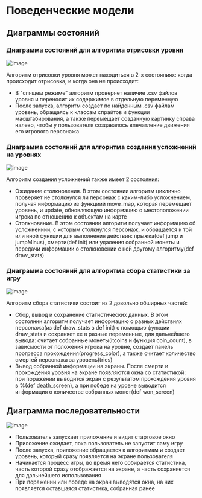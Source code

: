 # Поведенческие модели

## Диаграммы состояний

### Диаграмма состояний для алгоритма отрисовки уровня
![image](https://github.com/user-attachments/assets/c4b25a61-4f2d-4455-9aef-2686f4e195a0)

Алгоритм отрисовки уровня может находиться в 2-х состояниях: когда происходит отрисовка, и когда она не происходит:
* В "спящем режиме" алгоритм проверяет наличие .csv файлов уровня и переносит их содержимое в отдельную переменную
* После запуска, алгоритм создает по найденным .csv файлам уровень, обращаясь к классам спрайтов и функции масштабирования, а также перемещает созданную картинку справа налево, чтобы у пользователя создавалось впечатление движения его игрового персонажа

### Диаграмма состояний для алгоритма создания усложнений на уровнях
![image](https://github.com/user-attachments/assets/d2b301b7-8109-44dc-8c29-6c064d124bea)

Алгоритм создания усложнений также имеет 2 состояния:
* Ожидание столкновения. В этом состоянии алгоритм циклично проверяет не столкнулся ли персонаж с каким-либо усложнением, получая информацию из функциий move_map, которая перемещает уровень, и update, обновляющую информацию о местоположении игрока по отношению к объектам на карте
* Столкновение. В этом состоянии алгоритм получает информацию об усложнениии, с которым столкнулся персонаж, и обращается к той или иной функции для выполнения действия: прыжка(def jump и jumpMinus), смерти(def init) или удаления собранной монеты и передачи информации о столкновении с ней другому алгоритму(def draw_stats)

### Диаграмма состояний для алгоритма сбора статистики за игру
![image](https://github.com/user-attachments/assets/7a035c87-9b90-429d-90e8-9b1c016450a6)

Алгоритм сбора статистики состоит из 2 довольно обширных частей:
* Сбор, вывод и сохранение статистических данных. В этом состоянии алгоритм получает информацию о разных действиях персонажа(из def draw_stats в def init) с помощью функции draw_stats и сохраняет ее в разные переменные, для дальнейшего вывода: считает собранные монеты(itcoins и функция coin_count), в зависмости от положения игрока на уровне, создает панель прогресса прохождения(progress_color), а также считает количество смертей персонажа за уровень(tries)
* Вывод собранной информации на экраны. После смерти и прохождения уровня на экране появляются окна со статистикой: при поражении выводится экран с результатом прохождения уровня в %(def death_screen), а при победе на уровне выводится информация о количестве собранных монет(def won_screen)

## Диаграмма последовательности
![image](https://github.com/user-attachments/assets/5588f87f-e719-44b8-a3be-97ff35abdaa6)

* Пользователь запускает приложение и видит стартовое окно
* Приложение ожидает, пока пользователь не запустит саму игру
* После запуска, приложение обращается к алгоритмам и создает уровень, который сразу появляется на экране пользователя
* Начинается процесс игры, во время него собирается статистика, часть которой сразу отображается на экране, а часть сохраняется для дальнейшего использования
* При поражении или победе на экран выводятся окна, на них появляется оставшаяся статистика, собранная ранее
